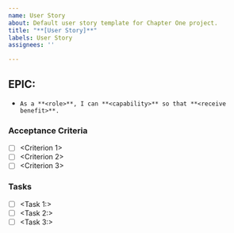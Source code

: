 ```yaml
---
name: User Story
about: Default user story template for Chapter One project.
title: "**[User Story]**"
labels: User Story
assignees: ''

---
```


## EPIC: <epic>

-     As a **<role>**, I can **<capability>** so that **<receive benefit>**.
     
### Acceptance Criteria
- [ ] <Criterion 1>
- [ ] <Criterion 2>
- [ ] <Criterion 3>
     
### Tasks
- [ ] <Task 1:> 
- [ ] <Task 2:> 
- [ ] <Task 3:>
